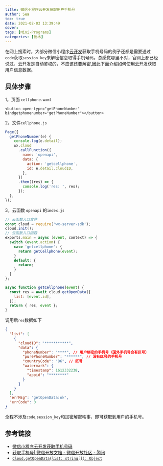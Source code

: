 ```yaml
---
title: 微信小程序云开发获取用户手机号
author: Sea
toc: true
date: 2021-02-03 13:39:49
cover:
tags: [Mini-Programs]
categories: [技术]
---
```


在网上搜索时，大部分微信小程序[云开发](https://developers.weixin.qq.com/miniprogram/dev/wxcloud/basis/getting-started.html)获取手机号码的例子还都是需要通过`code`获取`session_key`来解密信息取得手机号码，总感觉哪里不对，官网上都已经说过，云开发是自动鉴权的，不应该还要解密,因此下面介绍如何使用云开发获取用户信息数据。

<!-- more -->

## 具体步骤

1，页面 `cellphone.wxml`

```wxml cellphone.wxml
<button open-type="getPhoneNumber" bindgetphonenumber="getPhoneNumber"></button>
```

2，文件`cellphone.js`

```js cellphone.js
Page({
  getPhoneNumber(e) {
    console.log(e.detail);
    wx.cloud
      .callFunction({
        name: 'openapi',
        data: {
          action: 'getcellphone',
          id: e.detail.cloudID,
        },
      })
      .then((res) => {
        console.log('res: ', res);
      });
  },
});
```

3，云函数 `openapi` 的`index.js`

```js index.js
// 云函数入口文件
const cloud = require('wx-server-sdk');
cloud.init();
// 云函数入口函数
exports.main = async (event, context) => {
  switch (event.action) {
    case 'getcellphone': {
      return getCellphone(event);
    }
    default: {
      return;
    }
  }
};

async function getCellphone(event) {
  const res = await cloud.getOpenData({
    list: [event.id],
  });
  return { res, event };
}
```

调用后`res`数据如下

```json res
{
  "list": [
    {
      "cloudID": "***********",
      "data": {
        "phoneNumber": "****", // 用户绑定的手机号（国外手机号会有区号）
        "purePhoneNumber": "******", // 没有区号的手机号
        "countryCode": "86", // 区号
        "watermark": {
          "timestamp": 1612332238,
          "appid": "********"
        }
      }
    }
  ],
  "errMsg": "getOpenData:ok",
  "errCode": 0
}
```

全程不涉及`code`,`session_key`和加密解密啥事，即可获取到用户的手机号。

## 参考链接

- [微信小程序云开发获取手机号码](https://cloud.tencent.com/developer/article/1552012)
- [获取手机号| 微信开放文档 - 微信开放社区 - 腾讯](https://developers.weixin.qq.com/miniprogram/dev/framework/open-ability/getPhoneNumber.html)
- [`Cloud.getOpenData(list: string[]): Object`](https://developers.weixin.qq.com/miniprogram/dev/wxcloud/reference-sdk-api/open/Cloud.getOpenData.html)
